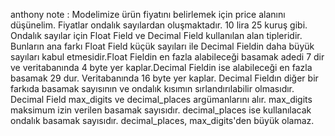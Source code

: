 anthony note : Modelimize ürün fiyatını belirlemek için price alanını düşünelim. Fiyatlar ondalık sayılardan oluşmaktadır. 10 lira 25 kuruş gibi. Ondalık sayılar için Float Field ve Decimal Field kullanılan alan tipleridir. Bunların ana farkı Float Field küçük sayıları ile Decimal Fieldin daha büyük sayıları kabul etmesidir.Float Fieldin en fazla alabileceği basamak adedi 7 dir ve veritabanında 4 byte yer kaplar.Decimal Fieldin ise alabileceği en fazla basamak 29 dur. Veritabanında 16 byte yer kaplar. Decimal Fieldın diğer bir farkıda basamak sayısının ve ondalık kısımın sırlandırılabilir olmasıdır. Decimal Field max_digits ve decimal_places argümanlarını alır. max_digits maksimum izin verilen basamak sayısıdır. decimal_places ise kullanılacak ondalık basamak sayısıdır. decimal_places, max_digits'den büyük olamaz.